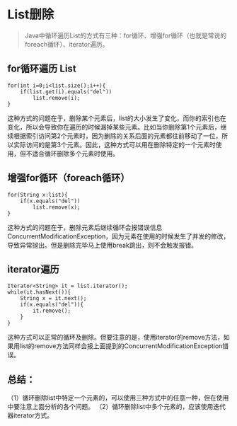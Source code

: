 # List删除
> Java中循环遍历List的方式有三种：for循环、增强for循环（也就是常说的foreach循环）、iterator遍历。

## for循环遍历 List
```text
for(int i=0;i<list.size();i++){
    if(list.get(i).equals("del"))
        list.remove(i);
}
```

这种方式的问题在于，删除某个元素后，list的大小发生了变化，而你的索引也在变化，所以会导致你在遍历的时候漏掉某些元素。比如当你删除第1个元素后，继续根据索引访问第2个元素时，因为删除的关系后面的元素都往前移动了一位，所以实际访问的是第3个元素。因此，这种方式可以用在删除特定的一个元素时使用，但不适合循环删除多个元素时使用。


## 增强for循环（foreach循环）
```text
for(String x:list){
    if(x.equals("del"))
        list.remove(x);
}

```
这种方式的问题在于，删除元素后继续循环会报错误信息ConcurrentModificationException，因为元素在使用的时候发生了并发的修改，导致异常抛出。但是删除完毕马上使用break跳出，则不会触发报错。


## iterator遍历
```text
Iterator<String> it = list.iterator();
while(it.hasNext()){
    String x = it.next();
    if(x.equals("del")){
        it.remove();
    }
}
```
这种方式可以正常的循环及删除。但要注意的是，使用iterator的remove方法，如果用list的remove方法同样会报上面提到的ConcurrentModificationException错误。

## 总结：
（1）循环删除list中特定一个元素的，可以使用三种方式中的任意一种，但在使用中要注意上面分析的各个问题。
（2）循环删除list中多个元素的，应该使用迭代器iterator方式。